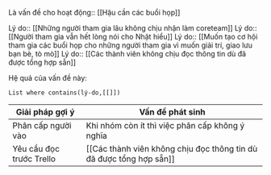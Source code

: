 Là vấn đề cho hoạt động:: [[Hậu cần các buổi họp]]

Lý do:: [[Những người tham gia lâu không chịu nhận làm coreteam]]
Lý do:: [[Người tham gia vẫn hết lòng nói cho Nhật hiểu]]
Lý do:: [[Muốn tạo cơ hội tham gia các buổi họp cho những người tham gia vì muốn giải trí, giao lưu bạn bè, tò mò]]
Lý do:: [[Các thành viên không chịu đọc thông tin dù đã được tổng hợp sẵn]]

Hệ quả của vấn đề này:
```dataview
List where contains(lý-do,[[]])
```
 
| Giải pháp gợi ý          | Vấn đề phát sinh                                                    |
| ------------------------ | ------------------------------------------------------------------- |
| Phân cấp người vào       | Khi nhóm còn ít thì việc phân cấp không ý nghĩa                     |
| Yêu cầu đọc trước Trello | [[Các thành viên không chịu đọc thông tin dù đã được tổng hợp sẵn]] | 